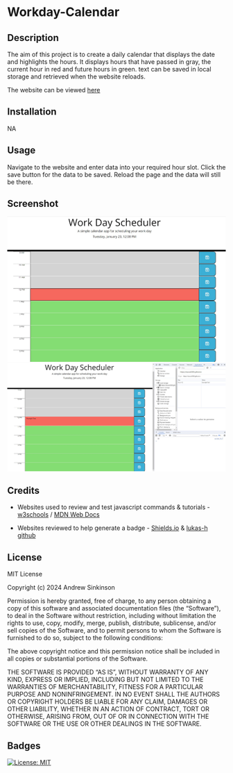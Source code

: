 # Workday-Calendar

## Description

The aim of this project is to create a daily calendar that displays the date and highlights the hours. It displays hours that have passed in gray, the current hour in red and future hours in green. text can be saved in local storage and retrieved when the website reloads.

The website can be viewed [here](https://duouk2000.github.io/Workday-Calendar/)

## Installation

NA

## Usage

Navigate to the website and enter data into your required hour slot. Click the save button for the data to be saved. Reload the page and the data will still be there.

## Screenshot
![screenshot showing the webpage in use](assets/Images/screenshot1.jpg) 
![screenshot showing the webpage in use](assets/Images/screenshot2.jpg) 
    
## Credits

- Websites used to review and test javascript commands & tutorials - [w3schools](https://www.w3schools.com/html/default.asp) /
[MDN Web Docs](https://developer.mozilla.org/en-US/docs/Learn/HTML)

- Websites reviewed to help generate a badge - [Shields.io](https://shields.io/badges) & [lukas-h github](https://gist.github.com/lukas-h/2a5d00690736b4c3a7ba)

## License

MIT License

Copyright (c) 2024 Andrew Sinkinson

Permission is hereby granted, free of charge, to any person obtaining a copy of this software and associated documentation files (the “Software”), to deal in the Software without restriction, including without limitation the rights to use, copy, modify, merge, publish, distribute, sublicense, and/or sell copies of the Software, and to permit persons to whom the Software is furnished to do so, subject to the following conditions:

The above copyright notice and this permission notice shall be included in all copies or substantial portions of the Software.

THE SOFTWARE IS PROVIDED “AS IS”, WITHOUT WARRANTY OF ANY KIND, EXPRESS OR IMPLIED, INCLUDING BUT NOT LIMITED TO THE WARRANTIES OF MERCHANTABILITY, FITNESS FOR A PARTICULAR PURPOSE AND NONINFRINGEMENT. IN NO EVENT SHALL THE AUTHORS OR COPYRIGHT HOLDERS BE LIABLE FOR ANY CLAIM, DAMAGES OR OTHER LIABILITY, WHETHER IN AN ACTION OF CONTRACT, TORT OR OTHERWISE, ARISING FROM, OUT OF OR IN CONNECTION WITH THE SOFTWARE OR THE USE OR OTHER DEALINGS IN THE SOFTWARE.

## Badges

[![License: MIT](https://img.shields.io/badge/License-MIT-blue)](https://opensource.org/licenses/MIT)